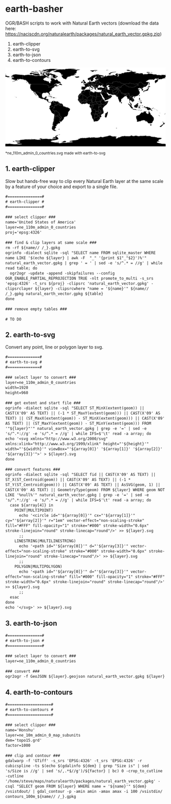 # earth-basher

OGR/BASH scripts to work with Natural Earth vectors (download the data here: https://naciscdn.org/naturalearth/packages/natural_earth_vector.gpkg.zip)

1. earth-clipper
2. earth-to-svg
3. earth-to-json
4. earth-to-contours

<img src="svg/ne_110m_admin_0_countries.svg"/>
<sub>*ne_110m_admin_0_countries.svg made with earth-to-svg</sub>

## 1. earth-clipper
Slow but hands-free way to clip every Natural Earth layer at the same scale by a feature of your choice and export to a single file.

```
#===============# 
# earth-clipper #
#===============#

### select clipper ###
name='United States of America'
layer=ne_110m_admin_0_countries
proj='epsg:4326'

### find & clip layers at same scale ###
rm -rf ${name// /_}.gpkg
ogrinfo -dialect sqlite -sql "SELECT name FROM sqlite_master WHERE name LIKE '$(echo ${layer} | awk -F  "_" '{print $1"_"$2}')%'" natural_earth_vector.gpkg | grep ' = ' | sed -e 's/^.* = //g' | while read table; do
  ogr2ogr -update -append -skipfailures --config OGR_ENABLE_PARTIAL_REPROJECTION TRUE -nlt promote_to_multi -s_srs 'epsg:4326' -t_srs ${proj} -clipsrc 'natural_earth_vector.gpkg' -clipsrclayer ${layer} -clipsrcwhere "name = '${name}'" ${name// /_}.gpkg natural_earth_vector.gpkg ${table}
done

### remove empty tables ###

# TO DO
```

## 2. earth-to-svg
Convert any point, line or polygon layer to svg.

```
#==============# 
# earth-to-svg #
#==============#

### select layer to convert ###
layer=ne_110m_admin_0_countries
width=1920
height=960

### get extent and start file ###
ogrinfo -dialect sqlite -sql "SELECT ST_MinX(extent(geom)) || CAST(X'09' AS TEXT) || (-1 * ST_MaxY(extent(geom))) || CAST(X'09' AS TEXT) || (ST_MaxX(extent(geom)) - ST_MinX(extent(geom))) || CAST(X'09' AS TEXT) || (ST_MaxY(extent(geom)) - ST_MinY(extent(geom))) FROM '"${layer}"'" natural_earth_vector.gpkg | grep -e '=' | sed -e 's/^.*://g' -e 's/^.* = //g' | while IFS=$'\t' read -a array; do
echo '<svg xmlns="http://www.w3.org/2000/svg" xmlns:xlink="http://www.w3.org/1999/xlink" height="'${height}'" width="'${width}'" viewBox="'${array[0]}' '${array[1]}' '${array[2]}' '${array[3]}'">' > ${layer}.svg
done

### convert features ###
ogrinfo -dialect sqlite -sql "SELECT fid || CAST(X'09' AS TEXT) || ST_X(ST_Centroid(geom)) || CAST(X'09' AS TEXT) || (-1 * ST_Y(ST_Centroid(geom))) || CAST(X'09' AS TEXT) || AsSVG(geom, 1) || CAST(X'09' AS TEXT) || GeometryType(geom) FROM ${layer} WHERE geom NOT LIKE '%null%'" natural_earth_vector.gpkg | grep -e '=' | sed -e 's/^.*://g' -e 's/^.* = //g' | while IFS=$'\t' read -a array; do
  case ${array[4]} in
    POINT|MULTIPOINT)
      echo '<circle id="'${array[0]}'" cx="'${array[1]}'" cy="'${array[2]}'" r="1em" vector-effect="non-scaling-stroke" fill="#FFF" fill-opacity="1" stroke="#000" stroke-width="0.6px" stroke-linejoin="round" stroke-linecap="round"/>' >> ${layer}.svg
      ;;
    LINESTRING|MULTILINESTRING)
      echo '<path id="'${array[0]}'" d="'${array[3]}'" vector-effect="non-scaling-stroke" stroke="#000" stroke-width="0.6px" stroke-linejoin="round" stroke-linecap="round"/>' >> ${layer}.svg
      ;;
    POLYGON|MULTIPOLYGON)
      echo '<path id="'${array[0]}'" d="'${array[3]}'" vector-effect="non-scaling-stroke" fill="#000" fill-opacity="1" stroke="#FFF" stroke-width="0.6px" stroke-linejoin="round" stroke-linecap="round"/>' >> ${layer}.svg
      ;;
  esac
done
echo '</svg>' >> ${layer}.svg
```

## 3. earth-to-json

```
#===============# 
# earth-to-json #
#===============#

### select layer to convert ###
layer=ne_110m_admin_0_countries

### convert ###
ogr2ogr -f GeoJSON ${layer}.geojson natural_earth_vector.gpkg ${layer}
```

## 4. earth-to-contours

```
#===================# 
# earth-to-contours #
#===================#

### select clipper ###
name='Honshu'
layer=ne_10m_admin_0_map_subunits
dem='topo15.grd'
factor=1000

### clip and contour ###
gdalwarp -f 'GTiff' -s_srs 'EPSG:4326' -t_srs 'EPSG:4326' -r cubicspline -ts $(echo $(gdalinfo ${dem} | grep "Size is" | sed 's/Size is //g' | sed 's/,.*$//g')/${factor} | bc) 0 -crop_to_cutline -cutline '/home/steve/maps/naturalearth/packages/natural_earth_vector.gpkg' -csql "SELECT geom FROM ${layer} WHERE name = '${name}'" ${dem} /vsistdout/ | gdal_contour -p -amin amin -amax amax -i 100 /vsistdin/ contours_100m_${name// /_}.gpkg
```

